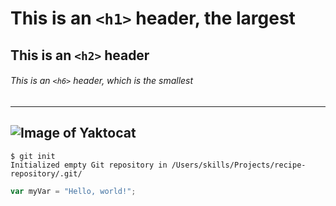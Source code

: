 # This is an `<h1>` header, the largest

## This is an `<h2>` header

###### This is an `<h6>` header, which is the smallest
---
![Image of Yaktocat](https://octodex.github.com/images/yaktocat.png)
---
```
$ git init
Initialized empty Git repository in /Users/skills/Projects/recipe-repository/.git/
```

``` javascript
var myVar = "Hello, world!";
```
